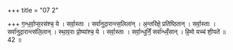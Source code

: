 +++
title = "07 2"

+++
ग॒न्ध॒र्वा॒प्स॒रस॑श्च॒ ये । सर्वा॒स्ताः । सर्वा॑नुदा॒रान्त्स॒लिला॑न् । अ॒न्तरि॑क्षे॒ प्रति॑ष्ठितान् । सर्वा॒स्ताः ।  सर्वा॑नुदा॒रान्त्स॑लि॒लान् । स्था॒व॒राः प्रो॒ष्या॑श्च॒ ये । सर्वा॒स्ताः । सर्वा॒न्धुनिँ॒ सर्वा॑न्ध्वँ॒सान् । हि॒मो यच्च॑ शी॒यते॑ ॥ 42 ॥

